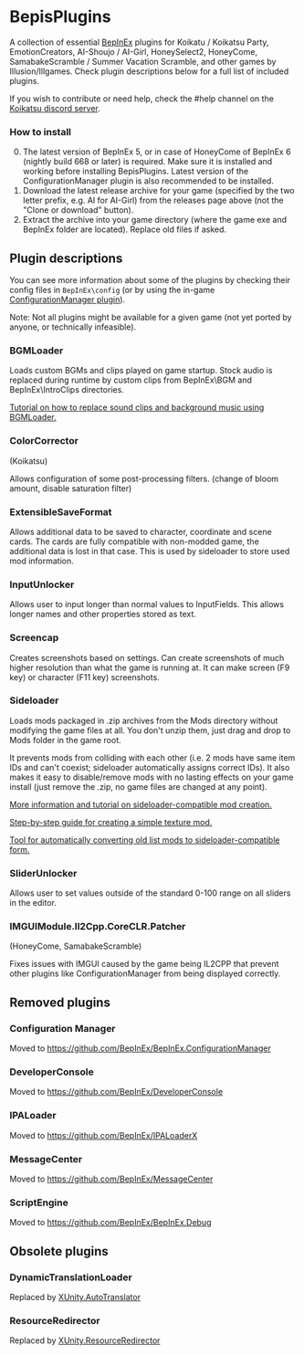 # BepisPlugins
A collection of essential [BepInEx](https://github.com/BepInEx/BepInEx) plugins for Koikatu / Koikatsu Party, EmotionCreators, AI-Shoujo / AI-Girl, HoneySelect2, HoneyCome, SamabakeScramble / Summer Vacation Scramble, and other games by Illusion/Illgames. Check plugin descriptions below for a full list of included plugins. 

If you wish to contribute or need help, check the #help channel on the [Koikatsu discord server](https://discord.gg/hevygx6).

### How to install
0. The latest version of BepInEx 5, or in case of HoneyCome of BepInEx 6 (nightly build 668 or later) is required. Make sure it is installed and working before installing BepisPlugins. Latest version of the ConfigurationManager plugin is also recommended to be installed.
1. Download the latest release archive for your game (specified by the two letter prefix, e.g. AI for AI-Girl) from the releases page above (not the "Clone or download" button).
2. Extract the archive into your game directory (where the game exe and BepInEx folder are located). Replace old files if asked.

## Plugin descriptions
You can see more information about some of the plugins by checking their config files in `BepInEx\config` (or by using the in-game [ConfigurationManager plugin](https://github.com/BepInEx/BepInEx.ConfigurationManager)).

Note: Not all plugins might be available for a given game (not yet ported by anyone, or technically infeasible).

### BGMLoader
Loads custom BGMs and clips played on game startup. Stock audio is replaced during runtime by custom clips from BepInEx\BGM and BepInEx\IntroClips directories.

[Tutorial on how to replace sound clips and background music using BGMLoader.](https://github.com/IllusionMods/BepisPlugins/wiki/BGM-Loader)

### ColorCorrector
(Koikatsu)

Allows configuration of some post-processing filters. (change of bloom amount, disable saturation filter)

### ExtensibleSaveFormat
Allows additional data to be saved to character, coordinate and scene cards. The cards are fully compatible with non-modded game, the additional data is lost in that case. This is used by sideloader to store used mod information.

### InputUnlocker
Allows user to input longer than normal values to InputFields. This allows longer names and other properties stored as text.

### Screencap
Creates screenshots based on settings. Can create screenshots of much higher resolution than what the game is running at. It can make screen (F9 key) or character (F11 key) screenshots.

### Sideloader
Loads mods packaged in .zip archives from the Mods directory without modifying the game files at all. You don't unzip them, just drag and drop to Mods folder in the game root.

It prevents mods from colliding with each other (i.e. 2 mods have same item IDs and can't coexist; sideloader automatically assigns correct IDs). It also makes it easy to disable/remove mods with no lasting effects on your game install (just remove the .zip, no game files are changed at any point).

[More information and tutorial on sideloader-compatible mod creation.](https://github.com/IllusionMods/BepisPlugins/wiki/1-Introduction-to-zipmod-format)

[Step-by-step guide for creating a simple texture mod.](https://github.com/IllusionMods/BepisPlugins/wiki/2-How-to-create-a-simple-zipmod)

[Tool for automatically converting old list mods to sideloader-compatible form.](https://github.com/IllusionMods/ZipStudio/releases)

### SliderUnlocker
Allows user to set values outside of the standard 0-100 range on all sliders in the editor.

### IMGUIModule.Il2Cpp.CoreCLR.Patcher
(HoneyCome, SamabakeScramble)

Fixes issues with IMGUI caused by the game being IL2CPP that prevent other plugins like ConfigurationManager from being displayed correctly.

## Removed plugins

### Configuration Manager
Moved to https://github.com/BepInEx/BepInEx.ConfigurationManager

### DeveloperConsole
Moved to https://github.com/BepInEx/DeveloperConsole

### IPALoader
Moved to https://github.com/BepInEx/IPALoaderX

### MessageCenter
Moved to https://github.com/BepInEx/MessageCenter

### ScriptEngine
Moved to https://github.com/BepInEx/BepInEx.Debug

## Obsolete plugins
### DynamicTranslationLoader
Replaced by [XUnity.AutoTranslator](https://github.com/bbepis/XUnity.AutoTranslator)

### ResourceRedirector
Replaced by [XUnity.ResourceRedirector](https://github.com/bbepis/XUnity.AutoTranslator)
